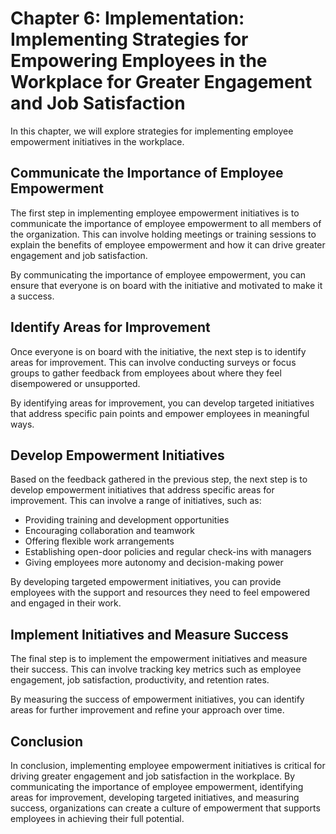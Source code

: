 Chapter 6: Implementation: Implementing Strategies for Empowering Employees in the Workplace for Greater Engagement and Job Satisfaction
========================================================================================================================================

In this chapter, we will explore strategies for implementing employee empowerment initiatives in the workplace.

Communicate the Importance of Employee Empowerment
--------------------------------------------------

The first step in implementing employee empowerment initiatives is to communicate the importance of employee empowerment to all members of the organization. This can involve holding meetings or training sessions to explain the benefits of employee empowerment and how it can drive greater engagement and job satisfaction.

By communicating the importance of employee empowerment, you can ensure that everyone is on board with the initiative and motivated to make it a success.

Identify Areas for Improvement
------------------------------

Once everyone is on board with the initiative, the next step is to identify areas for improvement. This can involve conducting surveys or focus groups to gather feedback from employees about where they feel disempowered or unsupported.

By identifying areas for improvement, you can develop targeted initiatives that address specific pain points and empower employees in meaningful ways.

Develop Empowerment Initiatives
-------------------------------

Based on the feedback gathered in the previous step, the next step is to develop empowerment initiatives that address specific areas for improvement. This can involve a range of initiatives, such as:

* Providing training and development opportunities
* Encouraging collaboration and teamwork
* Offering flexible work arrangements
* Establishing open-door policies and regular check-ins with managers
* Giving employees more autonomy and decision-making power

By developing targeted empowerment initiatives, you can provide employees with the support and resources they need to feel empowered and engaged in their work.

Implement Initiatives and Measure Success
-----------------------------------------

The final step is to implement the empowerment initiatives and measure their success. This can involve tracking key metrics such as employee engagement, job satisfaction, productivity, and retention rates.

By measuring the success of empowerment initiatives, you can identify areas for further improvement and refine your approach over time.

Conclusion
----------

In conclusion, implementing employee empowerment initiatives is critical for driving greater engagement and job satisfaction in the workplace. By communicating the importance of employee empowerment, identifying areas for improvement, developing targeted initiatives, and measuring success, organizations can create a culture of empowerment that supports employees in achieving their full potential.
